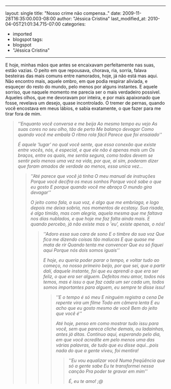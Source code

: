 
---
layout: single
title: "Nosso crime não compensa.."
date: 2009-11-28T16:35:00.003-08:00
author: "Jéssica Cristina"
last_modified_at: 2010-04-05T21:01:34.715-07:00
categories:
  - imported
  - blogspot
tags:
  - blogspot
  - "Jéssica Cristina"
---

E hoje, minhas mãos que antes se encaixavam perfeitamente nas suas,
estão vazias. 
O peito em que repousava, chorava, ria, sorria, falava besteiras das mais comuns
entre namorados, hoje, já não está mas aqui.
Não encontro mais, aquele ombro, em que podia respirar aliviada, e esqueçer do resto do mundo,
pelo menos por alguns instantes.
E aquele sorriso, que naquele momento me parecia ser o mais verdadeiro possível. 
Aqueles olhos, que me devoravam por inteira, e por mais apaixonado que fosse, revelava um desejo,
quase incontrolado.
O tremer de pernas, quando você encostava em meus lábios, e sabia exatamente, o que fazer
para me tirar fora de mim.
 <blockquote style="font-style: italic;">''Enquanto você conversa e me beija
   Ao mesmo tempo eu vejo
   As suas cores no seu olho, tão de perto
   Me balanço devagar
   Como quando você me embala
   O ritmo rola fácil
   Parece que foi ensaiado''

É aquele 'lugar' no qual você sente, que essa conexão que existe entre vocês, nós, é especial, 
e que ele não é apenas mais um
Os braços, entre os quais, me sentia segura, como todos devem se sentir pelo menos uma
vez na vida, por que, aí sim, poderam dizer que foram amados de verdade ao menos, essa unica vez...
<blockquote style="font-style: italic;">    ''Até parece que você já tinha
   O meu manual de instruções
   Porque você decifra os meus sonhos
   Porque você sabe o que eu gosto
   E porque quando você me abraça
   O mundo gira devagar''

O jeito como fala, a sua voz, é algo que me embriaga, e logo depois me deixa sobria, nos momentos de ecstasy.
Sua risada, é algo tímido, mas com alegria, aquela mesma que me faltava nos dias nublados, e que hoje me faz
falta ainda mais.
E quando percebo, já não existe mas o 'eu', existe apenas, o nós!
 <blockquote style="font-style: italic;">''Adoro essa sua cara de sono
   E o timbre da sua voz
   Que fica me dizendo coisas tão malucas
   E que quase me mata de rir
   Quando tenta me convencer
   Que eu só fiquei aqui
   Porque nós dois somos iguais''

E hoje, eu queria poder parar o tempo, e voltar tudo ao começo, no nosso primeiro beijo, por que sei, que a partir 
dalí, daquele instante, foi que eu aprendi o que era ser feliz, o que era ser alguem.
Defeitos meu amor, todos nós temos, mas é issu o que faz cada um ser cada um,  todos somos importantes para alguem,
eu sempre te disse issu!
 <blockquote style="font-style: italic;">  ''E o tempo é só meu
   E ninguém registra a cena
   De repente vira um filme
   Todo em câmera lenta
   E eu acho que eu gosto mesmo de você
   Bem do jeito que você é''

Até hoje, penso em como mostrar tudo issu para você, sem que pareca cliche demais, ou ladainhas, antes já ditas.
Contínuo aqui, esperando pelo dia, em que você acredite em pelo menos uma das várias palavras, de tudo que eu
disse aqui...pois nada do que a gente viveu, foi mentira!
 <blockquote style="font-style: italic;">   ''Eu vou equalizar você
   Numa freqüência que só a gente sabe
   Eu te transformei nessa canção
   Pra poder te gravar em mim'' 

É, eu te amo! ;@

